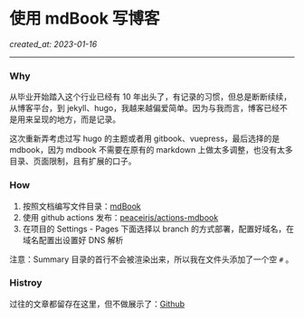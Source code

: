 # 使用 mdBook 写博客

_created_at: 2023-01-16_

---

### Why

从毕业开始踏入这个行业已经有 10 年出头了，有记录的习惯，但总是断断续续，从博客平台，到 jekyll、hugo，我越来越偏爱简单。因为与我而言，博客已经不是用来呈现的地方，而是记录。

这次重新弄考虑过写 hugo 的主题或者用 gitbook、vuepress，最后选择的是 mdbook，因为 mdbook 不需要在原有的 markdown 上做太多调整，也没有太多目录、页面限制，且有扩展的口子。

### How

1. 按照文档编写文件目录：[mdBook](https://rust-lang.github.io/mdBook/index.html)
2. 使用 github actions 发布：[peaceiris/actions-mdbook](https://github.com/peaceiris/actions-mdbook)
3. 在项目的 Settings - Pages 下面选择以 branch 的方式部署，配置好域名，在域名配置出设置好 DNS 解析

注意：Summary 目录的首行不会被渲染出来，所以我在文件头添加了一个空 `#` 。

### Histroy

过往的文章都留存在这里，但不做展示了：[Github](https://github.com/xiaoler/0x1.im/blob/master/src/archives)
